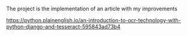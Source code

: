 The project is the implementation of an article with my improvements

https://python.plainenglish.io/an-introduction-to-ocr-technology-with-python-django-and-tesseract-595843ad73b4